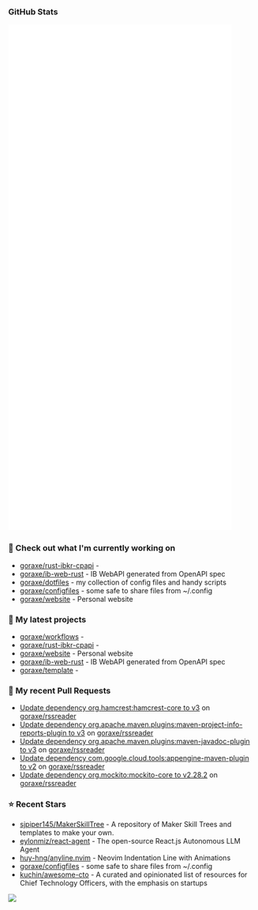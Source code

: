 
### GitHub Stats

<p align="left"><img src="https://raw.githubusercontent.com/goraxe/goraxe/main/github-metrics.svg" /></p>

### 👷 Check out what I'm currently working on

- [goraxe/rust-ibkr-cpapi](https://github.com/goraxe/rust-ibkr-cpapi) - 
- [goraxe/ib-web-rust](https://github.com/goraxe/ib-web-rust) - IB WebAPI generated from OpenAPI spec
- [goraxe/dotfiles](https://github.com/goraxe/dotfiles) - my collection of config files and handy scripts
- [goraxe/configfiles](https://github.com/goraxe/configfiles) - some safe to share files from ~/.config 
- [goraxe/website](https://github.com/goraxe/website) - Personal website
### 🌱 My latest projects

- [goraxe/workflows](https://github.com/goraxe/workflows) - 
- [goraxe/rust-ibkr-cpapi](https://github.com/goraxe/rust-ibkr-cpapi) - 
- [goraxe/website](https://github.com/goraxe/website) - Personal website
- [goraxe/ib-web-rust](https://github.com/goraxe/ib-web-rust) - IB WebAPI generated from OpenAPI spec
- [goraxe/template](https://github.com/goraxe/template) - 
### 🔨 My recent Pull Requests

- [Update dependency org.hamcrest:hamcrest-core to v3](https://github.com/goraxe/rssreader/pull/23) on [goraxe/rssreader](https://github.com/goraxe/rssreader)
- [Update dependency org.apache.maven.plugins:maven-project-info-reports-plugin to v3](https://github.com/goraxe/rssreader/pull/22) on [goraxe/rssreader](https://github.com/goraxe/rssreader)
- [Update dependency org.apache.maven.plugins:maven-javadoc-plugin to v3](https://github.com/goraxe/rssreader/pull/21) on [goraxe/rssreader](https://github.com/goraxe/rssreader)
- [Update dependency com.google.cloud.tools:appengine-maven-plugin to v2](https://github.com/goraxe/rssreader/pull/20) on [goraxe/rssreader](https://github.com/goraxe/rssreader)
- [Update dependency org.mockito:mockito-core to v2.28.2](https://github.com/goraxe/rssreader/pull/19) on [goraxe/rssreader](https://github.com/goraxe/rssreader)
### ⭐ Recent Stars

- [sjpiper145/MakerSkillTree](https://github.com/sjpiper145/MakerSkillTree) - A repository of Maker Skill Trees and templates to make your own.  
- [eylonmiz/react-agent](https://github.com/eylonmiz/react-agent) - The open-source React.js Autonomous LLM Agent
- [huy-hng/anyline.nvim](https://github.com/huy-hng/anyline.nvim) - Neovim Indentation Line with Animations
- [goraxe/configfiles](https://github.com/goraxe/configfiles) - some safe to share files from ~/.config 
- [kuchin/awesome-cto](https://github.com/kuchin/awesome-cto) - A curated and opinionated list of resources for Chief Technology Officers, with the emphasis on startups

![](https://komarev.com/ghpvc/?username=goraxe)

